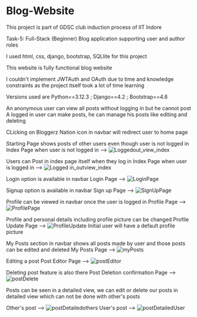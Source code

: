 # Blog-Website
This project is part of GDSC club induction process of IIT Indore

Task-5: Full-Stack (Beginner)
Blog application supporting user and author roles

I used html, css, django, bootstrap, SQLlite for this project

This website is fully functional blog website

I couldn't implement JWTAuth and OAuth due to time and knowledge constraints as the project itself took a lot of time learning

Versions used are
Python==3.12.3  ;  Django==4.2  ;  Bootstrap==4.6

An anonymous user can view all posts without logging in but he cannot post
A logged in user can make posts, he can manage his posts like editing and deleting

CLicking on Bloggerz Nation icon in navbar will redirect user to home page 

Starting Page shows posts of other users even though user is not logged in 
Index Page when user is not logged in --> ![Loggedout_view_index](https://github.com/user-attachments/assets/b12c3b8e-df17-44f7-a782-b5052bcdc2c9)

Users can Post in index page itself when they log in
Index Page when user is logged in --> ![Logged in_outview_index](https://github.com/user-attachments/assets/8e277284-e604-4533-94fc-0544edd4e967)

Login option is available in navbar
Login Page -->  ![LoginPage](https://github.com/user-attachments/assets/861c9e3d-f003-4da2-bb88-02a1eae4d5c1)

Signup option is available in navbar
Sign up Page -->  ![SignUpPage](https://github.com/user-attachments/assets/3d28f2c0-d98c-462f-8a61-ce8a3f58d987)

Profile can be viewed in navbar once the user is logged in
Profile Page -->  ![ProfilePage](https://github.com/user-attachments/assets/96cba32c-fd03-435e-ab15-0afbb5d97ee9)

Profile and personal details including profile picture can be changed
Profile Update Page -->  ![ProfileUpdate](https://github.com/user-attachments/assets/e280ae99-b9db-4b7e-af7e-897b07563b08)
Initial user will have a default profile picture 

My Posts section in navbar shows all posts made by user and those posts can be edited and deleted
My Posts Page -->  ![myPosts](https://github.com/user-attachments/assets/24abab4c-d0d2-4646-a619-90b24e6aa1a7)

Editing a post
Post Editor Page -->  ![postEditor](https://github.com/user-attachments/assets/e197acc0-83c1-4598-b0b9-77de90700ca4)

Deleting post feature is also there
Post Deletion confirmation Page -->  ![postDelete](https://github.com/user-attachments/assets/28bc9b13-0674-47b3-86c9-dbf0cf5f44a6)

Posts can be seen in a detailed view, we can edit or delete our posts in detailed view which can not be done with other's posts

Other's post -->  ![postDetailedothers](https://github.com/user-attachments/assets/c9b466ff-7dc1-43f3-bc14-3e81f54fcc17)
User's post -->  ![postDetailedUser](https://github.com/user-attachments/assets/fc1385a3-63a8-47c0-9a5e-f198f39e8206)


